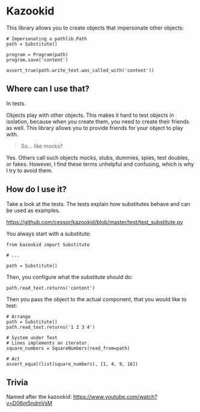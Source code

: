 Kazookid
========

This library allows you to create objects that impersonate other objects:

```
# Impersonating a pathlib.Path
path = Substitute()

program = Program(path)
program.save('content')

assert_true(path.write_text.was_called_with('content'))
```


Where can I use that?
---------------------

In tests.

Objects play with other objects. This makes it hard to test objects in isolation, because when you create them, you need to create their friends as well. This library allows you to provide friends for your object to play with.

> So... like mocks?

Yes. Others call such objects mocks, stubs, dummies, spies, test doubles, or fakes. However, I find these terms unhelpful and confusing, which is why I try to avoid them.


How do I use it?
----------------

Take a look at the tests. The tests explain how substitutes behave and can be used as examples.

https://github.com/cessor/kazookid/blob/master/test/test_substitute.py

You always start with a substitute:

```
from kazookid import Substitute

# ...

path = Substitute()
```

Then, you configure what the substitute should do:

```
path.read_text.returns('content')
```

Then you pass the object to the actual component, that you would like to test:

```
# Arrange
path = Substitute()
path.read_text.returns('1 2 3 4')

# System under Test
# Lines implements an iterator.
square_numbers = SquareNumbers(read_from=path)

# Act
assert_equal(list(square_numbers), [1, 4, 9, 16])
```


Trivia
------

Named after the kazookid: https://www.youtube.com/watch?v=D06m5ndmVsM
<!-- https://www.youtube.com/watch?v=g-sgw9bPV4A -->


